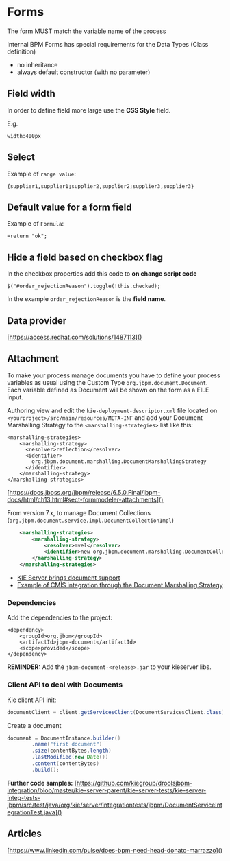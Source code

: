 # Forms

The form MUST match the variable name of the process

Internal BPM Forms has special requirements for the Data Types (Class definition) 

 - no inheritance
 - always default constructor (with no parameter)

## Field width

In order to define field more large use the **CSS Style** field.

E.g.

    width:400px


## Select

Example of `range value`:

    {supplier1,supplier1;supplier2,supplier2;supplier3,supplier3}
    

## Default value for a form field

Example of `Formula`:

    =return "ok";

## Hide a field based on checkbox flag

In the checkbox properties add this code to **on change script code**

    $("#order_rejectionReason").toggle(!this.checked);

In the example `order_rejectionReason` is the **field name**.

## Data provider

[https://access.redhat.com/solutions/1487113]()

## Attachment

To make your process manage documents you have to define your process variables as usual using the Custom Type `org.jbpm.document.Document`. Each variable defined as Document will be shown on the form as a FILE input.
    
Authoring view and edit the `kie-deployment-descriptor.xml` file located on `<yourproject>/src/main/resources/META-INF` and add your Document Marshalling Strategy to the `<marshalling-strategies>` list like this:

    <marshalling-strategies>
        <marshalling-strategy>
          <resolver>reflection</resolver>
          <identifier>
            org.jbpm.document.marshalling.DocumentMarshallingStrategy
          </identifier>
        </marshalling-strategy>
    </marshalling-strategies>

[https://docs.jboss.org/jbpm/release/6.5.0.Final/jbpm-docs/html/ch13.html#sect-formmodeler-attachments]()

From version 7.x, to manage Document Collections (`org.jbpm.document.service.impl.DocumentCollectionImpl`)

```xml
    <marshalling-strategies>
        <marshalling-strategy>
            <resolver>mvel</resolver>
            <identifier>new org.jbpm.document.marshalling.DocumentCollectionImplMarshallingStrategy()</identifier>
        </marshalling-strategy>
    </marshalling-strategies>
```

- [KIE Server brings document support](http://mswiderski.blogspot.com/2016/08/kie-server-jbpm-extension-brings.html)
- [Example of CMIS integration through the Document Marshalling Strategy](https://github.com/mswiderski/jbpm-examples/tree/master/jbpm-open-cmis)

### Dependencies

Add the dependencies to the project:

    <dependency>
    	<groupId>org.jbpm</groupId>
    	<artifactId>jbpm-document</artifactId>
    	<scope>provided</scope>
    </dependency>

**REMINDER:** Add the `jbpm-document-<release>.jar` to your kieserver libs.

### Client API to deal with Documents

Kie client API init:

```java
documentClient = client.getServicesClient(DocumentServicesClient.class);
```

Create a document

```java
document = DocumentInstance.builder()
        .name("first document")
        .size(contentBytes.length)
        .lastModified(new Date())
        .content(contentBytes)
        .build();
```

**Further code samples:** [https://github.com/kiegroup/droolsjbpm-integration/blob/master/kie-server-parent/kie-server-tests/kie-server-integ-tests-jbpm/src/test/java/org/kie/server/integrationtests/jbpm/DocumentServiceIntegrationTest.java]()

## Articles

[https://www.linkedin.com/pulse/does-bpm-need-head-donato-marrazzo]()


